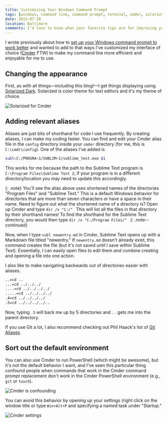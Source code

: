 ```yaml
---
title: Customizing Your Windows Command Prompt
tags: [windows, command line, command prompt, terminal, cmder, solarized]
date: 2015-07-20
location: Baltimore
comments: I'd love to know what your favorite tips are for improving your command prompt or what aliases you've added!
---
```


I wrote previously about how to [set up your Windows command prompt to work better](/blog/2015/improving-your-windows-command-prompt/) and wanted to add to that ways I've customized my interface of choice ([Cmder](http://gooseberrycreative.com/cmder/) FTW) to make my command line more efficient and enjoyable for me to use.

## Changing the appearance
First, as with all things&mdash;including this blog!&mdash;I get things displaying using [Solarized Dark](http://observer.com/2015/02/meet-the-man-behind-solarized-the-most-important-color-scheme-in-computer-history/). Solarized is color theme for text editors and it's my theme of choice.

![Solarized for Cmder](/assets/img/blog/2015/solarized.png)

## Adding relevant aliases
Aliases are just bits of shorthand for code I use frequently. By creating aliases, I can make my coding faster. You can find and edit your Cmder alias file in the `config` directory inside your `cmder` directory (for me, this is `C:\cmdr\config`). One of the aliases I've added is

```bash
subl=C:/PROGRA~1/SUBLIM~1/sublime_text.exe $1
```

This works for me because the path to the Sublime Text program is `C:\Program Files\Sublime Text 2`; if your program is in a different directory/location you may need to update this accordingly.

{: .note}
You'll see the alias above uses shortened names of the directories "Program Files" and "Sublime Text." This is a default Windows behavior for directories that are more than seven characters or have a space in their name. Need to figure out what the shortened name of a directory is? Open up Cmder and type
`dir /x "C:/" `
This will list all the files in that directory by their shorthand names! To find the shorthand for the Sublime Text directory, you would then type 
`dir /x "C:/Program Files/" `
{: .note--continued}

Now, when I type `subl newentry.md` in Cmder, Sublime Text opens up with a Markdown file titled "newentry." If `newentry.md` doesn't already exist, this command creates the file (but it's not saved until I save within Sublime Text). Essentially, I can easily open files to edit them *and* combine creating and opening a file into one action.

I also like to make navigating backwards out of directories easier with aliases.

```bash
..=cd ..
...=cd ../../../
....=cd ../../../../
.....=cd ../../../../
.4=cd ../../../../
.5=cd ../../../../..
```

Now, typing `.5` will back me up by 5 directories and `..` gets me into the parent directory.

If you use Git a lot, I also recommend checking out Phil Haack's list of [Git Aliases](http://haacked.com/archive/2014/07/28/github-flow-aliases/).

## Sort out the default environment
You can also use Cmder to run PowerShell (which might be awesome), but it's not the default behavior I want, and I've seen this particular thing confound people when commands that work in the Cmder command prompt replacement don't work in the Cmder PowerShell environment (e.g., `git` or `touch`).

![Cmder is confounding](/assets/img/blog/2015/cmder-confounded.png)

You can avoid this behavior by opening up your settings (right click on the window title or type `Win+Alt+P` and specifying a named task under "Startup."

![Cmder settings](/assets/img/blog/2015/cmder-cmd.png)
